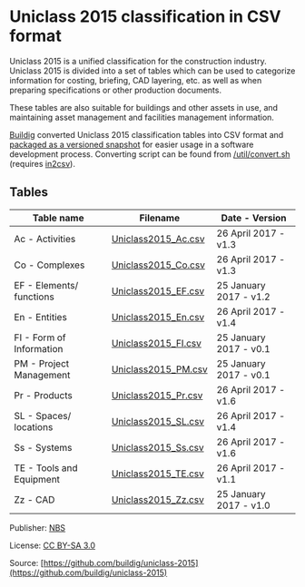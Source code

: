 # Uniclass 2015 classification in CSV format

Uniclass 2015 is a unified classification for the construction industry. Uniclass 2015 is divided into a set of tables which can be used to categorize information for costing, briefing, CAD layering, etc. as well as when preparing specifications or other production documents.

These tables are also suitable for buildings and other assets in use, and maintaining asset management and facilities management information.

[Buildig](http://buildig.com/) converted Uniclass 2015 classification tables into CSV format and [packaged as a versioned snapshot](https://github.com/buildig/uniclass-2015/releases) for easier usage in a software development process. Converting script can be found from [/util/convert.sh](/util/convert.sh) (requires [in2csv](http://csvkit.readthedocs.io/en/1.0.2/scripts/in2csv.html)).

## Tables

Table name | Filename | Date - Version
--- | --- | ---
Ac - Activities | [Uniclass2015_Ac.csv](Uniclass2015_Ac.csv) | 26 April 2017 - v1.3
Co - Complexes | [Uniclass2015_Co.csv](Uniclass2015_Co.csv) | 26 April 2017 - v1.3
EF - Elements/ functions | [Uniclass2015_EF.csv](Uniclass2015_EF.csv) | 25 January 2017 - v1.2
En - Entities | [Uniclass2015_En.csv](Uniclass2015_En.csv) | 26 April 2017 - v1.4
FI - Form of Information | [Uniclass2015_FI.csv](Uniclass2015_FI.csv) | 25 January 2017 - v0.1
PM - Project Management | [Uniclass2015_PM.csv](Uniclass2015_PM.csv) | 25 January 2017 - v0.1
Pr - Products | [Uniclass2015_Pr.csv](Uniclass2015_Pr.csv) | 26 April 2017 - v1.6
SL - Spaces/ locations | [Uniclass2015_SL.csv](Uniclass2015_SL.csv) | 26 April 2017 - v1.4
Ss - Systems | [Uniclass2015_Ss.csv](Uniclass2015_Ss.csv) | 26 April 2017 - v1.6
TE - Tools and Equipment | [Uniclass2015_TE.csv](Uniclass2015_TE.csv) | 26 April 2017 - v1.1
Zz - CAD | [Uniclass2015_Zz.csv](Uniclass2015_Zz.csv) | 25 January 2017 - v1.0

Publisher: [NBS](https://toolkit.thenbs.com/articles/classification)

License: [CC BY-SA 3.0](https://creativecommons.org/licenses/by-sa/3.0/)

Source: [https://github.com/buildig/uniclass-2015](https://github.com/buildig/uniclass-2015)
